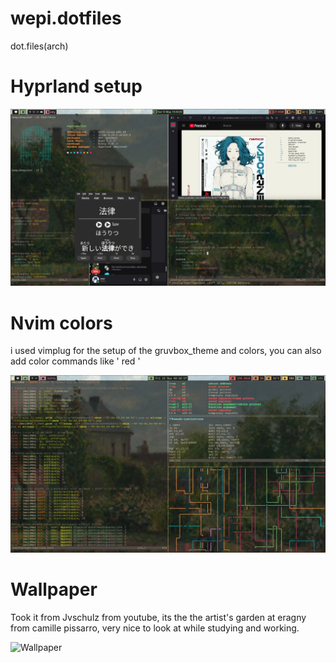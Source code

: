 # wepi.dotfiles
dot.files(arch)

# Hyprland setup

![setup](pics/git_setup.png)

# Nvim colors
i used vimplug for the setup of the gruvbox_theme and colors, you can also add color commands like '<red> red </red>'

![nvim_colors](pics/nvim_colors.png)

# Wallpaper

Took it from Jvschulz from youtube, its the the artist's garden at eragny from camille pissarro, very nice to look at while studying and working.

![Wallpaper](pics/desktop.jpg)

